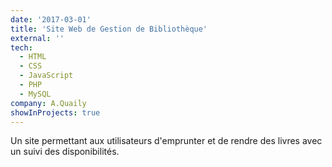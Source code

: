 ```yaml
---
date: '2017-03-01'
title: 'Site Web de Gestion de Bibliothèque'
external: ''
tech:
  - HTML
  - CSS
  - JavaScript
  - PHP
  - MySQL
company: A.Quaily
showInProjects: true
---
```


Un site permettant aux utilisateurs d'emprunter et de rendre des livres avec un suivi des disponibilités. 
